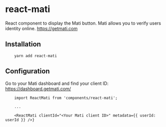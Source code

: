 # react-mati
React component to display the Mati button. Mati allows you to verify users identity online. https://getmati.com


## Installation

```
    yarn add react-mati
```

## Configuration

Go to your Mati dashboard and find your client ID: https://dashboard.getmati.com/

```
    import ReactMati from 'components/react-mati';

    ...

    <ReactMati clientId="<Your Mati client ID>" metadata={{ userId: userId }} />}

```


